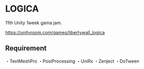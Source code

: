 # LOGICA

11th Unity 1week gama jam. 

https://unityroom.com/games/libertywall_logica


## Requirement
・TextMeshPro
・PostProcessing
・UniRx
・Zenject
・DoTween
